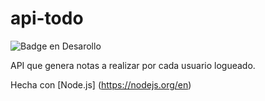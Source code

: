 # api-todo

 ![Badge en Desarollo](https://img.shields.io/badge/STATUS-EN%20DESAROLLO-green)
 
 API que genera notas a realizar por cada usuario logueado.
 
 Hecha con [Node.js] (https://nodejs.org/en)
